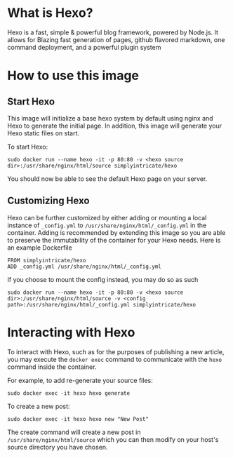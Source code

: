 # What is Hexo?

Hexo is a fast, simple & powerful blog framework, powered by Node.js. It allows for Blazing fast generation of pages, github flavored markdown, one command deployment, and a powerful plugin system

# How to use this image

## Start Hexo

This image will initialize a base hexo system by default using nginx and Hexo to generate the initial page. In addition, this image will generate your Hexo static files on start.

To start Hexo:

	sudo docker run --name hexo -it -p 80:80 -v <hexo source dir>:/usr/share/nginx/html/source simplyintricate/hexo

You should now be able to see the default Hexo page on your server.

## Customizing Hexo

Hexo can be further customized by either adding or mounting a local instance of `_config.yml` to `/usr/share/nginx/html/_config.yml` in the container. Adding is recommended by extending this image so you are able to preserve the immutability of the container for your Hexo needs. Here is an example Dockerfile

	FROM simplyintricate/hexo
	ADD _config.yml /usr/share/nginx/html/_config.yml

If you choose to mount the config instead, you may do so as such

	sudo docker run --name hexo -it -p 80:80 -v <hexo source dir>:/usr/share/nginx/html/source -v <config path>:/usr/share/nginx/html/_config.yml simplyintricate/hexo

# Interacting with Hexo

To interact with Hexo, such as for the purposes of publishing a new article, you may execute the `docker exec` command to communicate with the `hexo` command inside the container.

For example, to add re-generate your source files:

	sudo docker exec -it hexo hexo generate

To create a new post:

	sudo docker exec -it hexo hexo new "New Post"

The create command will create a new post in `/usr/share/nginx/html/source` which you can then modify on your host's source directory you have chosen.

